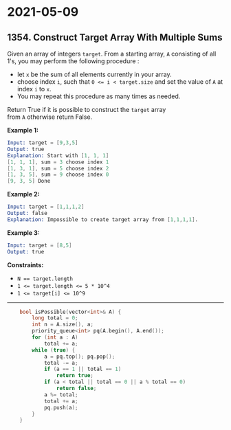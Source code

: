 # 2021-05-09

## 1354. Construct Target Array With Multiple Sums

Given an array of integers `target`. From a starting array, `A` consisting of all 1's, you may perform the following procedure :

- let `x` be the sum of all elements currently in your array.
- choose index `i`, such that `0 <= i < target.size` and set the value of `A` at index `i` to `x`.
- You may repeat this procedure as many times as needed.

Return True if it is possible to construct the `target` array from `A` otherwise return False.

**Example 1:**

```s
Input: target = [9,3,5]
Output: true
Explanation: Start with [1, 1, 1]
[1, 1, 1], sum = 3 choose index 1
[1, 3, 1], sum = 5 choose index 2
[1, 3, 5], sum = 9 choose index 0
[9, 3, 5] Done
```

**Example 2:**

```s
Input: target = [1,1,1,2]
Output: false
Explanation: Impossible to create target array from [1,1,1,1].
```

**Example 3:**

```s
Input: target = [8,5]
Output: true
```

**Constraints:**

- `N == target.length`
- `1 <= target.length <= 5 * 10^4`
- `1 <= target[i] <= 10^9`

---

```c++
    bool isPossible(vector<int>& A) {
        long total = 0;
        int n = A.size(), a;
        priority_queue<int> pq(A.begin(), A.end());
        for (int a : A)
            total += a;
        while (true) {
            a = pq.top(); pq.pop();
            total -= a;
            if (a == 1 || total == 1)
                return true;
            if (a < total || total == 0 || a % total == 0)
                return false;
            a %= total;
            total += a;
            pq.push(a);
        }
    }
```
